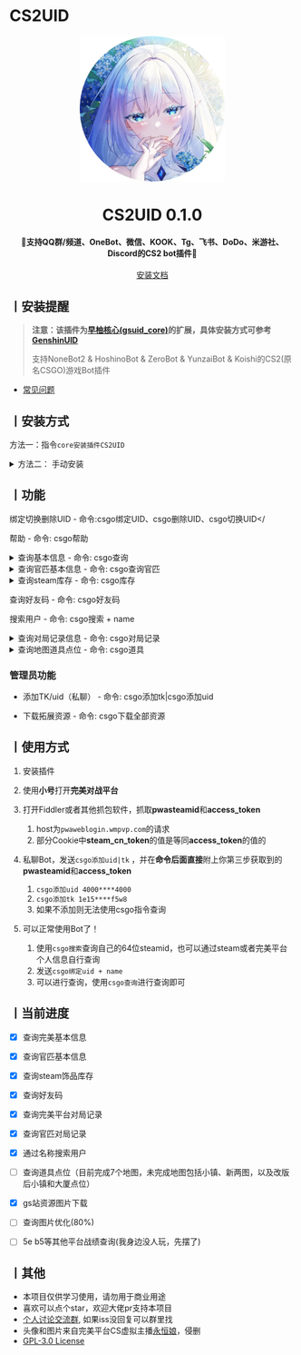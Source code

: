 # CS2UID

<p align="center">
  <a href="https://github.com/Agnes4m/CS2UID"><img src="https://github.com/Agnes4m/CS2UID/blob/main/img/logo.jpg" width="256" height="256" alt="CS2lUID"></a>
</p>
<h1 align = "center">CS2UID 0.1.0</h1>
<h4 align = "center">🚧支持QQ群/频道、OneBot、微信、KOOK、Tg、飞书、DoDo、米游社、Discord的CS2 bot插件🚧</h4>
<div align = "center">
        <a href="http://docs.gsuid.gbots.work/#/" target="_blank">安装文档</a>
</div>


## 丨安装提醒

> **注意：该插件为[早柚核心(gsuid_core)](https://github.com/Genshin-bots/gsuid_core)的扩展，具体安装方式可参考[GenshinUID](https://github.com/KimigaiiWuyi/GenshinUID)**
>
> 支持NoneBot2 & HoshinoBot & ZeroBot & YunzaiBot & Koishi的CS2(原名CSGO)游戏Bot插件

+ [常见问题](question.md)

## 丨安装方式

方法一：指令`core安装插件CS2UID`

<details><summary>方法二： 手动安装</summary><p>

```bash
cd gsuid_core
cd plugins

# 安装CS2UID
git clone https://github.com/Agnes4m/CS2UID.
# 返回主目录
cd ../

# 启动Bot（如此时GsCore正在运行，请先使用Ctrl+C快捷键关闭GsCore，无需重启Bot（如NoneBot2））
poetry run core
```
</p></details>


## 丨功能

绑定切换删除UID - 命令:csgo绑定UID、csgo删除UID、csgo切换UID</

帮助 - 命令: csgo帮助

<details><summary>查询基本信息 - 命令: csgo查询</summary><p>
<a href="https://github.com/Agnes4m/CS2UID/blob/main/img/test1.jpg"><img src="./img/test1.png" width="360" height="800" alt="CS2lUID_查询"></a>
</p></details>

<details><summary>查询官匹基本信息 - 命令: csgo查询官匹</summary><p>
<a href="https://github.com/Agnes4m/CS2UID/blob/main/img/test2.jpg"><img src="./img/test2.png" width="360" height="800" alt="CS2lUID_官匹"></a>
</p></details>

<details><summary>查询steam库存 - 命令: csgo库存</summary><p>
<a href="https://github.com/Agnes4m/CS2UID/blob/main/img/test3.jpg"><img src="./img/test3.png" width="360" height="800" alt="CS2lUID_库存"></a>
</p></details>

查询好友码 - 命令: csgo好友码

搜索用户 - 命令: csgo搜索 + name

<details><summary>查询对局记录信息 - 命令: csgo对局记录</summary><p>
<a href="https://github.com/Agnes4m/CS2UID/blob/main/img/test4.jpg"><img src="./img/test4.png" width="360" height="800" alt="CS2lUID_对局信息"></a>
</p></details>

<details><summary>查询地图道具点位 - 命令: csgo道具</summary><p>

- 参数以空格间隔，参数数量为0-4
- 如果参数为0，返回地图
- 如果参数为1，地图存在返回地图开始点位
- 如果参数为2，地图存在返回地图目的点位
- 如果参数为3且最后一个参数是道具(火/烟/闪/雷),则默认开始点位和目的点位一致
- 如果参数为4，则正常输出攻略

<a href="https://github.com/Agnes4m/CS2UID/blob/main/img/test5.jpg"><img src="./img/test5.png"  alt="CS2lUID_道具"></a>
</p></details>

### 管理员功能

- 添加TK/uid（私聊） - 命令: csgo添加tk|csgo添加uid

- 下载拓展资源 - 命令: csgo下载全部资源

## 丨使用方式

1. 安装插件
2. 使用**小号**打开**完美对战平台**
3. 打开Fiddler或者其他抓包软件，抓取**pwasteamid**和**access_token**
   1. host为`pwaweblogin.wmpvp.com`的请求
   2. 部分Cookie中**steam_cn_token**的值是等同**access_token**的值的

4. 私聊Bot，发送`csgo添加uid|tk` ，并在**命令后面直接**附上你第三步获取到的**pwasteamid**和**access_token**
   1. `csgo添加uid 4000****4000`
   2. `csgo添加tk 1e15****f5w8`
   3. 如果不添加则无法使用csgo指令查询

5. 可以正常使用Bot了！
   1. 使用`csgo搜索`查询自己的64位steamid，也可以通过steam或者完美平台个人信息自行查询
   2. 发送`csgo绑定uid + name`
   3. 可以进行查询，使用`csgo查询`进行查询即可



## 丨当前进度

+ [x] 查询完美基本信息
+ [x] 查询官匹基本信息
+ [x] 查询steam饰品库存
+ [x] 查询好友码
+ [x] 查询完美平台对局记录
+ [x] 查询官匹对局记录
+ [x] 通过名称搜索用户
+ [ ] 查询道具点位（目前完成7个地图，未完成地图包括小镇、新两图，以及改版后小镇和大厦点位）
+ [x] gs站资源图片下载
+ [ ] 查询图片优化(80%)
+ [ ] 5e b5等其他平台战绩查询(我身边没人玩，先摆了)


## 丨其他

+ 本项目仅供学习使用，请勿用于商业用途
+ 喜欢可以点个star，欢迎大佬pr支持本项目
+ [个人讨论交流群](https://jq.qq.com/?_wv=1027&k=HdjoCcAe), 如果iss没回复可以群里找
+ 头像和图片来自完美平台CS虚拟主播[永恒娘](https://b23.tv/DKblgCH)，侵删
+ [GPL-3.0 License](https://github.com/qwerdvd/StarRailUID/blob/master/LICENSE)
